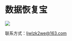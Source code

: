 # 数据恢复宝

![](https://user-images.githubusercontent.com/6957977/197502498-be045bd8-1e23-45ff-b8f3-7fac3688d91f.png)


联系方式：ljwlzk2we@163.com
